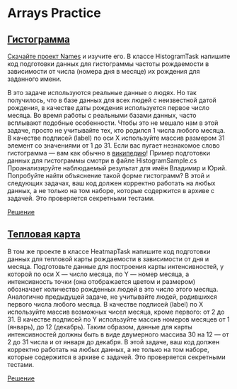 ﻿# Arrays Practice

## [Гистограмма](https://ulearn.me/course/basicprogramming/Praktika_Gistogramma__2657d334-82d7-460f-a5e5-5910ce95372e1)

[Скачайте проект Names](https://api.ulearn.me/slides/BasicProgramming/2657d334-82d7-460f-a5e5-5910ce95372e/exercise/student-zip/Names.zip) и изучите его.
В классе HistogramTask напишите код подготовки данных для гистограммы частоты рождаемости в зависимости от числа (номера дня в месяце) их рождения для заданного имени.

В это задаче используются реальные данные о людях. Но так получилось, что в базе данных для всех людей с неизвестной датой рождения, в качестве даты рождения используется первое число месяца.
Во время работы с реальными базами данных, часто всплывают подобные особенности.
Чтобы это не мешало нам в этой задаче, просто не учитывайте тех, кто родился 1 числа любого месяца.
В качестве подписей (label) по оси X используйте массив размером 31 элемент со значениями от 1 до 31.
Если вас пугает незнакомое слово гистограмма — вам как обычно в [википедию](http://ru.wikipedia.org/wiki/%D0%93%D0%B8%D1%81%D1%82%D0%BE%D0%B3%D1%80%D0%B0%D0%BC%D0%BC%D0%B0)!
Пример подготовки данных для гистограммы смотри в файле HistogramSample.cs
Проанализируйте наблюдаемый результат для имён Владимир и Юрий. Попробуйте найти объяснение такой форме гистограмм?
В этой и следующих задачах, ваш код должен корректно работать на любых данных, а не только на том наборе, которые содержится в архиве с задачей.
Это проверяется секретными тестами.

[Решение](HistogramTask.cs)

## [Тепловая карта](https://ulearn.me/course/basicprogramming/Praktika_Teplovaya_karta__a7b3118a-cb3d-4715-b03a-a31a7c3ea9ec?autoplay=true)
В том же проекте в классе HeatmapTask напишите код подготовки данных для тепловой карты рождаемости в зависимости от дня и месяца.
Подготовьте данные для построения карты интенсивностей, у которой по оси X — число месяца, по Y — номер месяца, а интенсивность точки (она отображается цветом и размером) обозначает количество рожденных людей в это число этого месяца.
Аналогично предыдущей задаче, не учитывайте людей, родившихся первого числа любого месяца.
В качестве подписей (label) по X используйте массив возможных чисел месяца, кроме первого: от 2 до 31. В качестве подписей по Y используйте массив номеров месяцев от 1 (январь), до 12 (декабрь).
Таким образом, данные для карты интенсивностей должны быть в виде двумерного массива 30 на 12 — от 2 до 31 числа и от января до декабря.
В этой задаче, ваш код должен корректно работать на любых данных, а не только на том наборе, которые содержится в архиве с задачей. Это проверяется секретными тестами.

[Решение](HeatmapTask.cs)